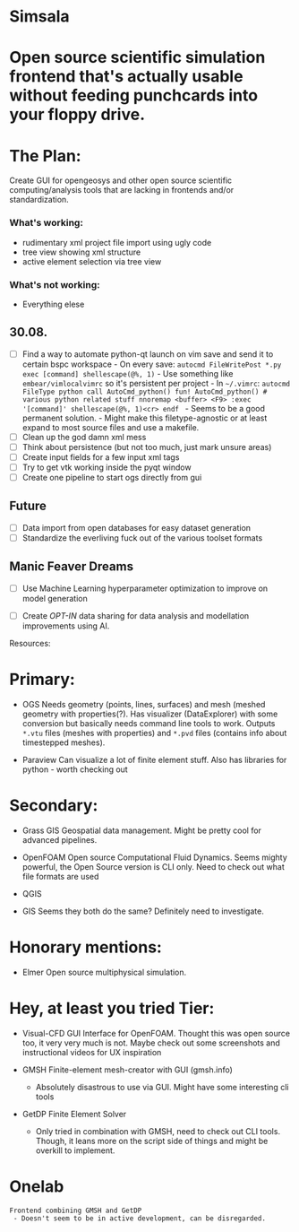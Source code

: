# Simsala
# Open source scientific simulation frontend that's actually usable without feeding punchcards into your floppy drive.

# The Plan: 
Create GUI for opengeosys and other open source scientific computing/analysis tools that are lacking in frontends and/or standardization.

### What's working: 

 - rudimentary xml project file import using ugly code
 - tree view showing xml structure
 - active element selection via tree view

### What's not working: 

 - Everything elese

30.08.
------
 - [ ] Find a way to automate python-qt launch on vim save and send it to certain bspc workspace
 		- On every save: `autocmd FileWritePost *.py exec [command] shellescape(@%, 1)`
			- Use something like `embear/vimlocalvimrc` so it's persistent per project
		- In `~/.vimrc`: 
			```autocmd FileType python call AutoCmd_python()
				 fun! AutoCmd_python()
								# various python related stuff
								nnoremap <buffer> <F9> :exec '[command]' shellescape(@%, 1)<cr>
				 endf
			```
			- Seems to be a good permanent solution.
			- Might make this filetype-agnostic or at least expand to most source files
			  and use a makefile.
 - [ ] Clean up the god damn xml mess
 - [ ] Think about persistence (but not too much, just mark unsure areas)
 - [ ] Create input fields for a few input xml tags
 - [ ] Try to get vtk working inside the pyqt window
 - [ ] Create one pipeline to start ogs directly from gui

Future
------
 - [ ] Data import from open databases for easy dataset generation
 - [ ] Standardize the everliving fuck out of the various toolset formats

Manic Feaver Dreams
------
 - [ ] Use Machine Learning hyperparameter optimization to improve on model generation
 - [ ] Create *OPT-IN* data sharing for data analysis and modellation improvements using AI.


Resources:

# Primary:

- OGS
	Needs geometry (points, lines, surfaces) and mesh (meshed geometry with properties(?).
	Has visualizer (DataExplorer) with some conversion but basically needs 
	command line tools to work. 
	Outputs `*.vtu` files (meshes with properties) and `*.pvd` files (contains info about timestepped meshes). 


- Paraview
	Can visualize a lot of finite element stuff. Also has libraries for python - worth checking out

# Secondary:

- Grass GIS
	Geospatial data management. Might be pretty cool for advanced pipelines.

- OpenFOAM
	Open source Computational Fluid Dynamics.
	Seems mighty powerful, the Open Source version is CLI only.
	Need to check out what file formats are used

- QGIS
- GIS
	Seems they both do the same? Definitely need to investigate.

# Honorary mentions:

- Elmer
	Open source multiphysical simulation.


# Hey, at least you tried Tier:

- Visual-CFD
	GUI Interface for OpenFOAM. Thought this was open source too, it very very much is not.
	Maybe check out some screenshots and instructional videos for UX inspiration


- GMSH
	Finite-element mesh-creator with GUI (gmsh.info)
	 - Absolutely disastrous to use via GUI. Might have some interesting cli tools

- GetDP
	Finite Element Solver
	 - Only tried in combination with GMSH, need to check out CLI tools.
	   Though, it leans more on the script side of things and might be overkill to implement.

# Onelab
	Frontend combining GMSH and GetDP
	 - Doesn't seem to be in active development, can be disregarded.
